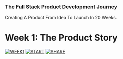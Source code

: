 ### The Full Stack Product Development Journey
Creating A Product From Idea To Launch In 20 Weeks.

# Week 1: The Product Story
[![WEEK1](https://img.shields.io/badge/Week_1-DONE-green.svg)]() [![START](https://img.shields.io/badge/START-YOUR_JOURNEY-green.svg)](https://www.youtube.com/playlist?list=PL9YBPmbctP4hSF3Runs61TGt7j1gjDj5z)
[![SHARE](https://img.shields.io/badge/SHARE-ON_TWITTER-blue.svg)](https://twitter.com/intent/tweet?text=Loving%20the%20%23fsdpjourney%20with%20@idancali%20http://github.com/idancali/fullstack%20%23fullstack%20%23productdevelopment) 
